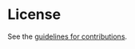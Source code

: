 # License

See the
[guidelines for contributions](https://github.com/kirsey/draft-resolverless-DNS/blob/master/CONTRIBUTING.md).
